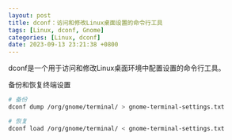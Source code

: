 ```yaml
---
layout: post
title: dconf：访问和修改Linux桌面设置的命令行工具
tags: [Linux, dconf, Gnome]
categories: [Linux, dconf]
date: 2023-09-13 23:21:38 +0800
---
```

dconf是一个用于访问和修改Linux桌面环境中配置设置的命令行工具。

备份和恢复终端设置

```bash
# 备份
dconf dump /org/gnome/terminal/ > gnome-terminal-settings.txt

# 恢复
dconf load /org/gnome/terminal/ < gnome-terminal-settings.txt
```

